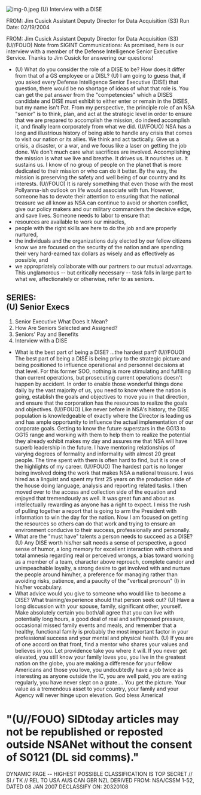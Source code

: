 ![img-0.jpeg](img-0.jpeg)
(U) Interview with a DISE

FROM: Jim Cusick
Assistant Deputy Director for Data Acquisition (S3)
Run Date: 02/19/2004

FROM: Jim Cusick
Assistant Deputy Director for Data Acquisition (S3)
(U//FOUO) Note from SIGINT Communications: As promised, here is our interview with a member of the Defense Intelligence Senior Executive Service. Thanks to Jim Cusick for answering our questions!

- (U) What do you consider the role of a DISE to be? How does it differ from that of a GS employee or a DISL?
(U) I am going to guess that, if you asked every Defense Intelligence Senior Executive (DISE) that question, there would be no shortage of ideas of what that role is. You can get the pat answer from the "competencies" which a DISES candidate and DISE must exhibit to either enter or remain in the DISES, but my name isn't Pat. From my perspective, the principle role of an NSA "senior" is to think, plan, and act at the strategic level in order to ensure that we are prepared to accomplish the mission, do indeed accomplish it, and finally learn corporately from what we did.
(U//FOUO) NSA has a long and illustrious history of being able to handle any crisis that comes to visit our nation or its allies. We think and act tactically. Give us a crisis, a disaster, or a war, and we focus like a laser on getting the job done. We don't much care what sacrifices are involved. Accomplishing the mission is what we live and breathe. It drives us. It nourishes us. It sustains us. I know of no group of people on the planet that is more dedicated to their mission or who can do it better. By the way, the mission is preserving the safety and well being of our country and its interests.
(U//FOUO) It is rarely something that even those with the most Pollyanna-ish outlook on life would associate with fun. However, someone has to devote their attention to ensuring that the national treasure we all know as NSA can continue to avoid or shorten conflict, give our policy makers and our military commanders the decisive edge, and save lives. Someone needs to labor to ensure that:
- resources are available to work our miracles,
- people with the right skills are here to do the job and are properly nurtured,
- the individuals and the organizations duly elected by our fellow citizens know we are focused on the security of the nation and are spending their very hard-earned tax dollars as wisely and as effectively as possible, and
- we appropriately collaborate with our partners to our mutual advantage.
This unglamorous -- but critically necessary -- task falls in large part to what we, affectionately or otherwise, refer to as seniors.


## SERIES: <br> (U) Senior Execs

1. Senior Executive What Does It Mean?
2. How Are Seniors Selected and Assigned?
3. Seniors' Pay and Benefits
4. Interview with a DISE
- What is the best part of being a DISE? ...the hardest part?
(U//FOUO) The best part of being a DISE is being privy to the strategic picture and being positioned to influence operational and personnel decisions at that level. For this former SOO, nothing is more stimulating and fulfilling than current operations, but prosecuting current operations doesn't happen by accident. In order to enable those wonderful things done daily by the vast majority of us, you need to know where the nation is going, establish the goals and objectives to move you in that direction, and ensure that the corporation has the resources to realize the goals and objectives.
(U//FOUO) Like never before in NSA's history, the DISE population is knowledgeable of exactly where the Director is leading us and has ample opportunity to influence the actual implementation of our corporate goals. Getting to know the future superstars in the GG13 to GG15 range and working with them to help them to realize the potential they already exhibit makes my day and assures me that NSA will have superb leadership in the future. I have mentoring relationships of varying degrees of formality and informality with almost 20 great people. The time spent with them is often hard to find, but it is one of the highlights of my career.
(U//FOUO) The hardest part is no longer being involved doing the work that makes NSA a national treasure. I was hired as a linguist and spent my first 25 years on the production side of the house doing language, analysis and reporting related tasks. I then moved over to the access and collection side of the equation and enjoyed that tremendously as well. It was great fun and about as intellectually rewarding as anyone has a right to expect. I miss the rush of pulling together a report that is going to arm the President with information to win the day for the nation. Now I am focused on getting the resources so others can do that work and trying to ensure an environment conducive to their success, professionally and personally.
- What are the "must have" talents a person needs to succeed as a DISE?
(U) Any DISE worth his/her salt needs a sense of perspective, a good sense of humor, a long memory for excellent interaction with others and total amnesia regarding real or perceived wrongs, a bias toward working as a member of a team, character above reproach, complete candor and unimpeachable loyalty, a strong desire to get involved with and nurture the people around him/her, a preference for managing rather than avoiding risks, patience, and a paucity of the "vertical pronoun" (I) in his/her vocabulary.
- What advice would you give to someone who would like to become a DISE? What training/experience should that person seek out?
(U) Have a long discussion with your spouse, family, significant other, yourself. Make absolutely certain you both/all agree that you can live with potentially long hours, a good deal of real and selfimposed pressure, occasional missed family events and meals, and remember that a healthy, functional family is probably the most important factor in your professional success and your mental and physical health.
(U) If you are of one accord on that front, find a mentor who shares your values and believes in you. Let providence take you where it will. If you never get elevated, you still know your family
loves you, you live in the greatest nation on the globe, you are making a difference for your fellow Americans and those you love, you undoubtedly have a job twice as interesting as anyone outside the IC, you are well paid, you are eating regularly, you have never slept on a grate.... You get the picture. Your value as a tremendous asset to your country, your family and your Agency will never hinge upon elevation. God bless America!

# "(U//FOUO) SIDtoday articles may not be republished or reposted outside NSANet without the consent of S0121 (DL sid comms)." 

DYNAMIC PAGE -- HIGHEST POSSIBLE CLASSIFICATION IS TOP SECRET // SI / TK // REL TO USA AUS CAN GBR NZL DERIVED FROM: NSA/CSSM 1-52, DATED 08 JAN 2007 DECLASSIFY ON: 20320108
